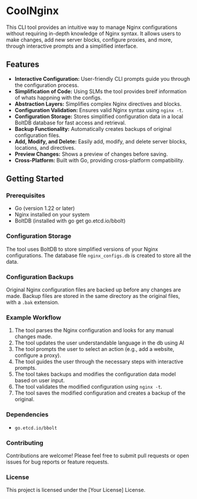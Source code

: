 # CoolNginx

This CLI tool provides an intuitive way to manage Nginx configurations without requiring in-depth knowledge of Nginx syntax. It allows users to make changes, add new server blocks, configure proxies, and more, through interactive prompts and a simplified interface.

## Features

* **Interactive Configuration:** User-friendly CLI prompts guide you through the configuration process.
* **Simplification of Code:** Using SLMs the tool provides breif information of whats happning with the configs.
* **Abstraction Layers:** Simplifies complex Nginx directives and blocks.
* **Configuration Validation:** Ensures valid Nginx syntax using `nginx -t`.
* **Configuration Storage:** Stores simplified configuration data in a local BoltDB database for fast access and retrieval.
* **Backup Functionality:** Automatically creates backups of original configuration files.
* **Add, Modify, and Delete:** Easily add, modify, and delete server blocks, locations, and directives.
* **Preview Changes:** Shows a preview of changes before saving.
* **Cross-Platform:** Built with Go, providing cross-platform compatibility.

## Getting Started

### Prerequisites

* Go (version 1.22 or later)
* Nginx installed on your system
* BoltDB (installed with go get go.etcd.io/bbolt)

### Configuration Storage

The tool uses BoltDB to store simplified versions of your Nginx configurations. The database file `nginx_configs.db` is created to store all the data.
### Configuration Backups

Original Nginx configuration files are backed up before any changes are made. Backup files are stored in the same directory as the original files, with a `.bak` extension.

### Example Workflow

1.  The tool parses the Nginx configuration and looks for any manual changes made.
2.  The tool updates the user understandable language in the db using AI
2.  The tool prompts the user to select an action (e.g., add a website, configure a proxy).
3.  The tool guides the user through the necessary steps with interactive prompts.
4.  The tool takes backups and modifies the configuration data model based on user input.
5.  The tool validates the modified configuration using `nginx -t`.
6.  The tool saves the modified configuration and creates a backup of the original.

### Dependencies

* `go.etcd.io/bbolt`

### Contributing

Contributions are welcome! Please feel free to submit pull requests or open issues for bug reports or feature requests.

### License

This project is licensed under the [Your License] License.